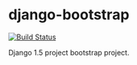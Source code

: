 django-bootstrap
================


[![Build Status](https://travis-ci.org/tantastik/django-bootstrap.png?branch=master)](https://travis-ci.org/tantastik/django-bootstrap)

Django 1.5 project bootstrap project.


